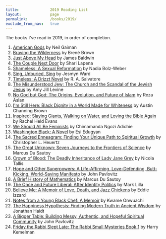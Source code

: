 ```yaml
---
title:              2019 Reading List
layout:             page
permalink:          /books/2019/
exclude_from_nav:   true
---
```


The books I've read in 2019, in order of completion.

1.  [American Gods](https://smile.amazon.com/dp/0380973650/) by Neil Gaiman
2.  [Braving the Wilderness](https://smile.amazon.com/dp/1785041754/) by Bren&eacute; Brown
3.  [Just Above My Head](https://smile.amazon.com/dp/0385334567/) by James Baldwin
4.  [The Couple Next Door](https://smile.amazon.com/dp/B01BD1SUBU/) by Shari Lapena
5.  [Shameless: A Sexual Reformation](https://smile.amazon.com/dp/B07CWG1719/) by Nadia Bolz-Weber
6.  [Sing, Unburied, Sing](https://smile.amazon.com/dp/B01M9I7CRC/) by Jesmyn Ward
7.  [Timeless: A Drizzt Novel](https://smile.amazon.com/dp/B0756F453K/) by R. A. Salvatore
8.  [The Misunderstood Jew: The Church and the Scandal of the Jewish Jesus](https://smile.amazon.com/Misunderstood-Jew-Church-Scandal-Jewish/dp/0061137782/) by Amy Jill Levine
9.  [No God but God: The Origins, Evolution, and Future of Islam](https://smile.amazon.com/god-but-God-Updated-Evolution/dp/0812982444/) by Reza Aslan
10. [I'm Still Here: Black Dignity in a World Made for Whiteness](https://smile.amazon.com/dp/1524760854/) by Austin Channing Brown
11. [Inspired: Slaying Giants, Walking on Water, and Loving the Bible Again](https://smile.amazon.com/dp/0718022319/) by Rachel Held Evans
12. [We Should All Be Feminists](https://smile.amazon.com/dp/110191176X/) by Chimamanda Ngozi Adichie
13. [Washington Black: A Novel](https://smile.amazon.com/dp/0525521429/) by Esi Edugyan
14. [The Sacred Enneagram: Finding Your Unique Path to Spiritual Growth](https://smile.amazon.com/dp/0310348277/) by Christopher L. Heuertz
15. [The Great Unknown: Seven Journeys to the Frontiers of Science](https://smile.amazon.com/dp/B01IOHQ8P6/) by Marcus Du Sautoy
16. [Crown of Blood: The Deadly Inheritance of Lady Jane Grey](https://smile.amazon.com/dp/B01E9EHVCC/) by Nicola Tallis
17. [Hope and Other Superpowers: A Life-Affirming, Love-Defending, Butt-Kicking, World-Saving Manifesto](https://www.amazon.com/dp/B07CMKY3YD/) by John Pavlovitz
18. [A Brief History of Mathematics](https://www.amazon.com/dp/1408469650) by Marcus Du Sautoy
19. [The Once and Future Liberal: After Identity Politics](https://smile.amazon.com/dp/B06WLQ9W27) by Mark Lilla
20. [Believe Me: A Memoir of Love, Death, and Jazz Chickens](https://smile.amazon.com/dp/B00SI0B9NG) by Eddie Izzard
21. [Notes from a Young Black Chef: A Memoir](https://smile.amazon.com/dp/B07DT1KYYY) by Kwame Onwuachi
22. [The Happiness Hypothesis: Finding Modern Truth in Ancient Wisdom](https://smile.amazon.com/dp/B003E749TE) by Jonathan Haidt
23. [A Bigger Table: Building Messy, Authentic, and Hopeful Spiritual Community](https://www.amazon.com/dp/0664262678/) by John Pavlovitz
24. [Friday the Rabbi Slept Late: The Rabbi Small Mysteries Book 1](https://www.amazon.com/dp/B00ZJZH6XK/) by Harry Kemelman
